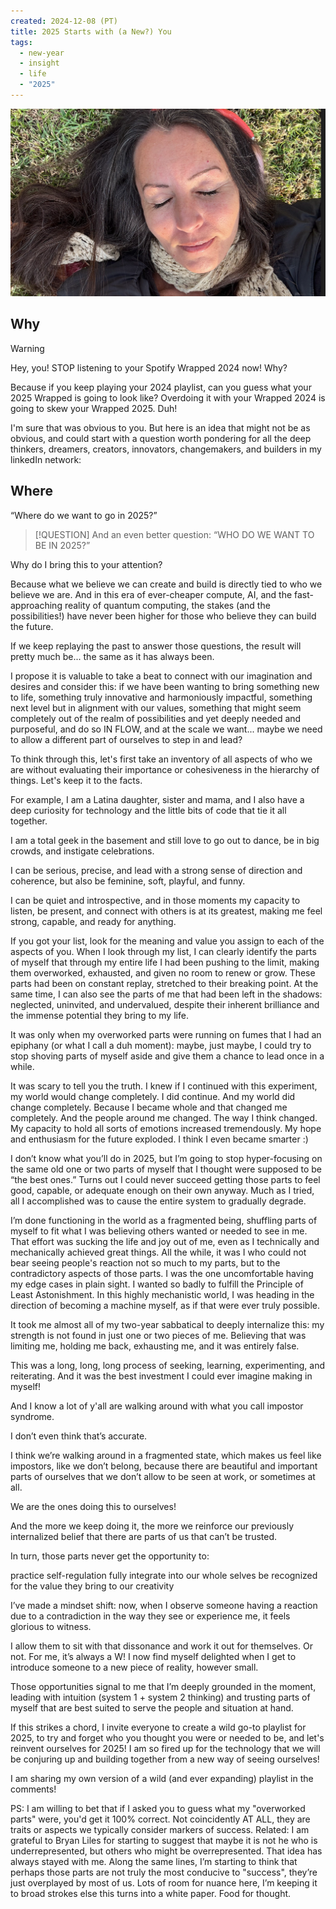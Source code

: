 ```yaml
---
created: 2024-12-08 (PT)
title: 2025 Starts with (a New?) You
tags:
  - new-year
  - insight
  - life
  - "2025"
---
```


<img src="../assets/headphones.png" alt="headphones"
     style="width: 900px; height: 300px; object-fit: cover;">

## Why

> [!WARNING]
> Hey, you! STOP listening to your Spotify Wrapped 2024 now! Why?

Because if you keep playing your 2024 playlist, can you guess what your 2025 Wrapped is going to look like? Overdoing it with your Wrapped 2024 is going to skew your Wrapped 2025. Duh!

I'm sure that was obvious to you. But here is an idea that might not be as obvious, and could start with a question worth pondering for all the deep thinkers, dreamers, creators, innovators, changemakers, and builders in my linkedIn network:

## Where

“Where do we want to go in 2025?”

> [!QUESTION]
> And an even better question: “WHO DO WE WANT TO BE IN 2025?”

Why do I bring this to your attention?

Because what we believe we can create and build is directly tied to who we believe we are. And in this era of ever-cheaper compute, AI, and the fast-approaching reality of quantum computing, the stakes (and the possibilities!) have never been higher for those who believe they can build the future.

If we keep replaying the past to answer those questions, the result will pretty much be... the same as it has always been.

I propose it is valuable to take a beat to connect with our imagination and desires and consider this: if we have been wanting to bring something new to life, something truly innovative and harmoniously impactful, something next level but in alignment with our values, something that might seem completely out of the realm of possibilities and yet deeply needed and purposeful, and do so IN FLOW, and at the scale we want... maybe we need to allow a different part of ourselves to step in and lead?

To think through this, let's first take an inventory of all aspects of who we are without evaluating their importance or cohesiveness in the hierarchy of things. Let's keep it to the facts.

For example, I am a Latina daughter, sister and mama, and I also have a deep curiosity for technology and the little bits of code that tie it all together.

I am a total geek in the basement and still love to go out to dance, be in big crowds, and instigate celebrations.

I can be serious, precise, and lead with a strong sense of direction and coherence, but also be feminine, soft, playful, and funny.

I can be quiet and introspective, and in those moments my capacity to listen, be present, and connect with others is at its greatest, making me feel strong, capable, and ready for anything.

If you got your list, look for the meaning and value you assign to each of the aspects of you. When I look through my list, I can clearly identify the parts of myself that through my entire life I had been pushing to the limit, making them overworked, exhausted, and given no room to renew or grow. These parts had been on constant replay, stretched to their breaking point. At the same time, I can also see the parts of me that had been left in the shadows: neglected, uninvited, and undervalued, despite their inherent brilliance and the immense potential they bring to my life.

It was only when my overworked parts were running on fumes that I had an epiphany (or what I call a duh moment): maybe, just maybe, I could try to stop shoving parts of myself aside and give them a chance to lead once in a while.

It was scary to tell you the truth. I knew if I continued with this experiment, my world would change completely. I did continue. And my world did change completely. Because I became whole and that changed me completely. And the people around me changed. The way I think changed. My capacity to hold all sorts of emotions increased tremendously. My hope and enthusiasm for the future exploded. I think I even became smarter :)

I don’t know what you’ll do in 2025, but I’m going to stop hyper-focusing on the same old one or two parts of myself that I thought were supposed to be “the best ones.” Turns out I could never succeed getting those parts to feel good, capable, or adequate enough on their own anyway. Much as I tried, all I accomplished was to cause the entire system to gradually degrade.

I’m done functioning in the world as a fragmented being, shuffling parts of myself to fit what I was believing others wanted or needed to see in me. That effort was sucking the life and joy out of me, even as I technically and mechanically achieved great things. All the while, it was I who could not bear seeing people's reaction not so much to my parts, but to the contradictory aspects of those parts. I was the one uncomfortable having my edge cases in plain sight. I wanted so badly to fulfill the Principle of Least Astonishment. In this highly mechanistic world, I was heading in the direction of becoming a machine myself, as if that were ever truly possible.

It took me almost all of my two-year sabbatical to deeply internalize this: my strength is not found in just one or two pieces of me. Believing that was limiting me, holding me back, exhausting me, and it was entirely false.

This was a long, long, long process of seeking, learning, experimenting, and reiterating. And it was the best investment I could ever imagine making in myself!

And I know a lot of y'all are walking around with what you call impostor syndrome.

I don’t even think that’s accurate.

I think we’re walking around in a fragmented state, which makes us feel like impostors, like we don’t belong, because there are beautiful and important parts of ourselves that we don’t allow to be seen at work, or sometimes at all.

We are the ones doing this to ourselves!

And the more we keep doing it, the more we reinforce our previously internalized belief that there are parts of us that can’t be trusted.

In turn, those parts never get the opportunity to:

practice self-regulation
fully integrate into our whole selves
be recognized for the value they bring to our creativity

I’ve made a mindset shift: now, when I observe someone having a reaction due to a contradiction in the way they see or experience me, it feels glorious to witness.

I allow them to sit with that dissonance and work it out for themselves. Or not. For me, it’s always a W! I now find myself delighted when I get to introduce someone to a new piece of reality, however small.

Those opportunities signal to me that I’m deeply grounded in the moment, leading with intuition (system 1 + system 2 thinking) and trusting parts of myself that are best suited to serve the people and situation at hand.

If this strikes a chord, I invite everyone to create a wild go-to playlist for 2025, to try and forget who you thought you were or needed to be, and let's reinvent ourselves for 2025! I am so fired up for the technology that we will be conjuring up and building together from a new way of seeing ourselves!

I am sharing my own version of a wild (and ever expanding) playlist in the comments!

PS: I am willing to bet that if I asked you to guess what my "overworked parts" were, you'd get it 100% correct. Not coincidently AT ALL, they are traits or aspects we typically consider markers of success. Related: I am grateful to Bryan Liles for starting to suggest that maybe it is not he who is underrepresented, but others who might be overrepresented. That idea has always stayed with me. Along the same lines, I’m starting to think that perhaps those parts are not truly the most conducive to "success", they’re just overplayed by most of us. Lots of room for nuance here, I’m keeping it to broad strokes else this turns into a white paper. Food for thought.
